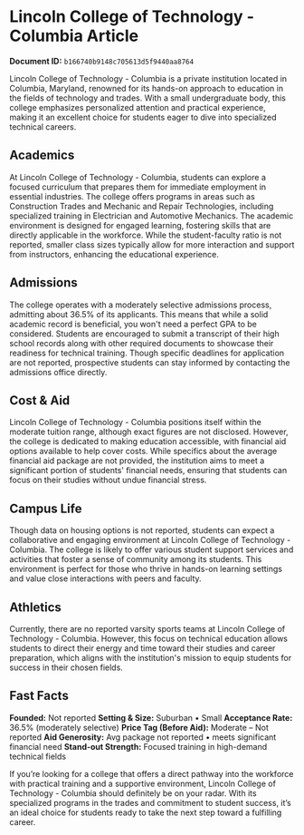 # Lincoln College of Technology - Columbia Article

**Document ID:** `b166740b9148c705613d5f9440aa8764`

Lincoln College of Technology - Columbia is a private institution located in Columbia, Maryland, renowned for its hands-on approach to education in the fields of technology and trades. With a small undergraduate body, this college emphasizes personalized attention and practical experience, making it an excellent choice for students eager to dive into specialized technical careers.

## Academics
At Lincoln College of Technology - Columbia, students can explore a focused curriculum that prepares them for immediate employment in essential industries. The college offers programs in areas such as Construction Trades and Mechanic and Repair Technologies, including specialized training in Electrician and Automotive Mechanics. The academic environment is designed for engaged learning, fostering skills that are directly applicable in the workforce. While the student-faculty ratio is not reported, smaller class sizes typically allow for more interaction and support from instructors, enhancing the educational experience.

## Admissions
The college operates with a moderately selective admissions process, admitting about 36.5% of its applicants. This means that while a solid academic record is beneficial, you won't need a perfect GPA to be considered. Students are encouraged to submit a transcript of their high school records along with other required documents to showcase their readiness for technical training. Though specific deadlines for application are not reported, prospective students can stay informed by contacting the admissions office directly.

## Cost & Aid
Lincoln College of Technology - Columbia positions itself within the moderate tuition range, although exact figures are not disclosed. However, the college is dedicated to making education accessible, with financial aid options available to help cover costs. While specifics about the average financial aid package are not provided, the institution aims to meet a significant portion of students' financial needs, ensuring that students can focus on their studies without undue financial stress.

## Campus Life
Though data on housing options is not reported, students can expect a collaborative and engaging environment at Lincoln College of Technology - Columbia. The college is likely to offer various student support services and activities that foster a sense of community among its students. This environment is perfect for those who thrive in hands-on learning settings and value close interactions with peers and faculty.

## Athletics
Currently, there are no reported varsity sports teams at Lincoln College of Technology - Columbia. However, this focus on technical education allows students to direct their energy and time toward their studies and career preparation, which aligns with the institution's mission to equip students for success in their chosen fields.

## Fast Facts
**Founded:** Not reported
**Setting & Size:** Suburban • Small
**Acceptance Rate:** 36.5% (moderately selective)
**Price Tag (Before Aid):** Moderate – Not reported
**Aid Generosity:** Avg package not reported • meets significant financial need
**Stand-out Strength:** Focused training in high-demand technical fields

If you’re looking for a college that offers a direct pathway into the workforce with practical training and a supportive environment, Lincoln College of Technology - Columbia should definitely be on your radar. With its specialized programs in the trades and commitment to student success, it’s an ideal choice for students ready to take the next step toward a fulfilling career.
